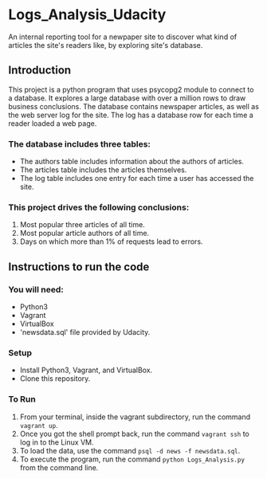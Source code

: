# Logs_Analysis_Udacity
An internal reporting tool for a newpaper site to discover what kind of articles the site's readers like, by exploring site's database.

## Introduction

This project is a python program that uses psycopg2 module to connect to a database. It explores a large database with over a million rows to draw business conclusions. The database contains newspaper articles, as well as the web server log for the site. The log has a database row for each time a reader loaded a web page.

### The database includes three tables:
* The authors table includes information about the authors of articles.
* The articles table includes the articles themselves.
* The log table includes one entry for each time a user has accessed the site.

### This project drives the following conclusions:
1. Most popular three articles of all time.
2. Most popular article authors of all time.
3. Days on which more than 1% of requests lead to errors.

## Instructions to run the code

### You will need:
* Python3
* Vagrant
* VirtualBox
* 'newsdata.sql' file provided by Udacity.

### Setup

* Install Python3, Vagrant, and VirtualBox.
* Clone this repository.

### To Run

1. From your terminal, inside the vagrant subdirectory, run the command ``vagrant up``.
2. Once you got the shell prompt back, run the command ``vagrant ssh`` to log in to the Linux VM.
3. To load the data, use the command ``psql -d news -f newsdata.sql``.
4. To execute the program, run the command ``python Logs_Analysis.py`` from the command line.
